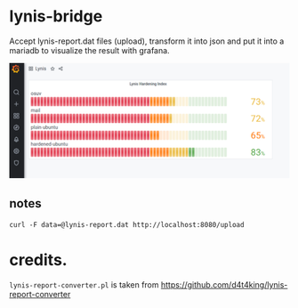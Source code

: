 # lynis-bridge

Accept lynis-report.dat files (upload), transform it into json and put it into a mariadb to visualize the result with grafana.

![lynis_grafana](lynis_grafana.png)

## notes

```
curl -F data=@lynis-report.dat http://localhost:8080/upload
```

# credits.

`lynis-report-converter.pl` is taken from https://github.com/d4t4king/lynis-report-converter